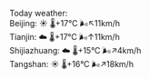 Today weather:  
Beijing: ☀️   🌡️+17°C 🌬️↖11km/h  
Tianjin: ☁️   🌡️+17°C 🌬️↑11km/h  
Shijiazhuang: ☁️   🌡️+15°C 🌬️↗4km/h  
Tangshan: ☀️   🌡️+16°C 🌬️↗18km/h  
